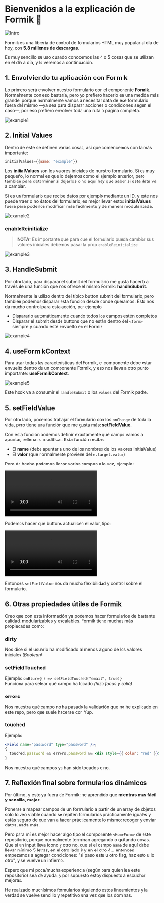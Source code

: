 # Bienvenidos a la explicación de Formik 🚀

![Intro](./src/assets/intro.png)

Formik es una librería de control de formularios HTML muy popular al día de hoy, con **5.8 millones de descargas**.

Es muy sencillo su uso cuando conocemos las 4 o 5 cosas que se utilizan en el día a día, y lo veremos a continuación.

## 1. Envolviendo tu aplicación con Formik

Lo primero será envolver nuestro formulario con el componente **Formik**.  
Normalmente con eso bastaría, pero yo prefiero hacerlo en una medida más grande, porque normalmente vamos a necesitar data de ese formulario fuera del mismo —ya sea para disparar acciones o condiciones según el caso—, por eso prefiero envolver toda una ruta o página completa.

![example1](./src/assets/example1.png)

## 2. Initial Values

Dentro de este se definen varias cosas, así que comencemos con la más importante:

```jsx
initialValues={{name: "example"}}
```

Los **initialValues** son los valores iniciales de nuestro formulario. Si es muy pequeño, lo normal es que lo dejemos como el ejemplo anterior, pero también para determinar si dejarlos o no aquí hay que saber si esta data va a cambiar.

Si es un formulario que recibe datos por ejemplo mediante un ID, y este nos puede traer o no datos del formulario, es mejor llevar estos **initialValues** fuera para poderlos modificar más fácilmente y de manera modularizada.

![example2](./src/assets/example_initialValues.png)

### enableReinitialize

> **NOTA:** Es importante que para que el formulario pueda cambiar sus valores iniciales debemos pasar la prop `enableReinitialize`

![example3](./src/assets/example_enableReinitialize.png)

## 3. HandleSubmit

Por otro lado, para disparar el submit del formulario me gusta hacerlo a través de una función que nos ofrece el mismo Formik: **handleSubmit**.

Normalmente la utilizo dentro del típico button submit del formulario, pero también podemos disparar esta función desde donde queramos. Esto nos da mucho control para esta acción, por ejemplo:

- Dispararlo automáticamente cuando todos los campos estén completos
- Disparar el submit desde buttons que no están dentro del `<form>`, siempre y cuando esté envuelto en el Formik

![example4](./src/assets/example_handleSubmit.png)

## 4. useFormikContext

Para usar todas las características del Formik, el componente debe estar envuelto dentro de un componente Formik, y eso nos lleva a otro punto importante: **useFormikContext**.

![example5](./src/assets/example_useFormikContext.png)

Este hook va a consumir el `handleSubmit` o los `values` del Formik padre.

## 5. setFieldValue

Por otro lado, podemos trabajar el formulario con los `onChange` de toda la vida, pero tiene una función que me gusta más: **setFieldValue**.

Con esta función podemos definir exactamente qué campo vamos a apuntar, rellenar o modificar. Esta función recibe:

- El **name** (debe apuntar a uno de los nombres de los valores initialValue)
- El **valor** (que normalmente proviene del `e.target.value`)

Pero de hecho podemos llenar varios campos a la vez, ejemplo:

![example6](./src/assets/example_diferents_inputs.mov)

Podemos hacer que buttons actualicen el valor, tipo:

![example7](./src/assets/example_numbers.mov)

Entonces `setFieldValue` nos da mucha flexibilidad y control sobre el formulario.

## 6. Otras propiedades útiles de Formik

Creo que con esta información ya podemos hacer formularios de bastante calidad, modularizables y escalables. Formik tiene muchas más propiedades como:

### dirty

Nos dice si el usuario ha modificado al menos alguno de los valores iniciales _(Boolean)_

### setFieldTouched

Ejemplo: `onBlur={() => setFieldTouched("email", true)}`  
Funciona para setear qué campo ha tocado _(hizo focus y salió)_

### errors

Nos muestra qué campo no ha pasado la validación que no he explicado en este repo, pero que suele hacerse con Yup.

### touched

Ejemplo:

```jsx
<Field name="password" type="password" />;
{
  touched.password && errors.password && <div style={{ color: "red" }}>{errors.password}</div>;
}
```

Nos muestra qué campos ya han sido tocados o no.

## 7. Reflexión final sobre formularios dinámicos

Por último, y esto ya fuera de Formik: he aprendido que **mientras más fácil y sencillo, mejor**.

Ponerse a mapear campos de un formulario a partir de un array de objetos solo lo veo viable cuando se repiten formularios prácticamente iguales y estás seguro de que van a hacer prácticamente lo mismo: recoger y enviar datos, nada más.

Pero para mí es mejor hacer algo tipo el componente `<HomeForm>` de este repositorio, porque normalmente terminan agregando o quitando cosas. Que si un input lleva icono y otro no, que si el campo `name` de aquí debe llevar mínimo 5 letras, en el otro lado 8 y en el otro 4... entonces empezamos a agregar condiciones: "si paso este u otro flag, haz esto u lo otro", y se vuelve un infierno.

Espero que mi poca/mucha experiencia (según para quien lea este repositorio) sea de ayuda, y por supuesto estoy dispuesto a escuchar mejoras.

He realizado muchísimos formularios siguiendo estos lineamientos y la verdad se vuelve sencillo y repetitivo una vez que los dominas.
